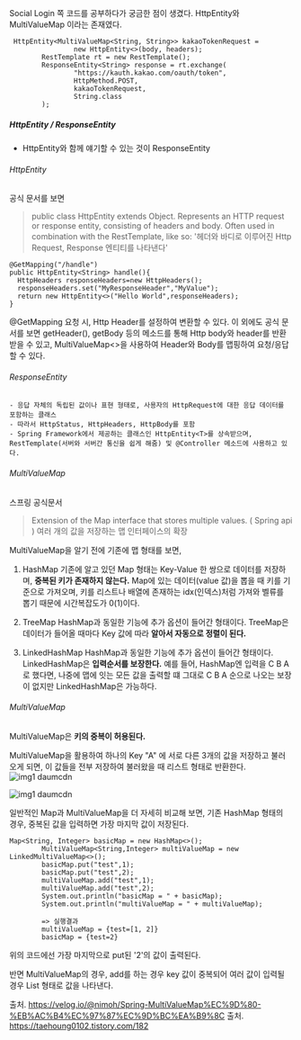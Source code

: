 Social Login 쪽 코드를 공부하다가 궁금한 점이 생겼다.
HttpEntity와 MultiValueMap 이라는 존재였다.

```
 HttpEntity<MultiValueMap<String, String>> kakaoTokenRequest =
                new HttpEntity<>(body, headers);
        RestTemplate rt = new RestTemplate();
        ResponseEntity<String> response = rt.exchange(
                "https://kauth.kakao.com/oauth/token",
                HttpMethod.POST,
                kakaoTokenRequest,
                String.class
        );
```

##### HttpEntity / ResponseEntity
  - HttpEntity와 함께 얘기할 수 있는 것이 ResponseEntity

###### HttpEntity
공식 문서를 보면
  >public class HttpEntity
  >extends Object.
  >Represents an HTTP request or response entity, consisting of headers and body.
  >Often used in combination with the RestTemplate, like so:
  '헤더와 바디로 이루어진 Http Request, Response 엔티티를 나타낸다'
  
  ```
  @GetMapping("/handle")
  public HttpEntity<String> handle(){
    HttpHeaders responseHeaders=new HttpHeaders();
    responseHeaders.set("MyResponseHeader","MyValue");
    return new HttpEntity<>("Hello World",responseHeaders);
}
  ```
  @GetMapping 요청 시, Http Header를 설정하여 변환할 수 있다. 이 외에도 공식 문서를 보면 getHeader(), getBody 등의 메소드를 통해 Http body와 header를 반환받을 수 있고, MultiValueMap<>을 사용하여 Header와 Body를 맵핑하여 요청/응답할 수 있다.
  
  
  ###### ResponseEntity
    - 응답 자체의 독립된 값이나 표현 형태로, 사용자의 HttpRequest에 대한 응답 데이터를 포함하는 클래스
    - 따라서 HttpStatus, HttpHeaders, HttpBody를 포함
    - Spring Framework에서 제공하는 클래스인 HttpEntity<T>를 상속받으며, RestTemplate(서버와 서버간 통신을 쉽게 해줌) 및 @Controller 메소드에 사용하고 있다.
    
    
 
 ###### MultiValueMap
  스프링 공식문서
  > Extension of the Map interface that stores multiple values. ( Spring api )
  > 여러 개의 값을 저장하는 맵 인터페이스의 확장

MultiValueMap을 알기 전에 기존에 맵 형태를 보면,

1. HashMap
기존에 알고 있던 Map 형태는 Key-Value 한 쌍으로 데이터를 저장하며, **중복된 키가 존재하지 않는다.**
Map에 있는 데이터(value 값)을 뽑을 때 키를 기준으로 가져오며, 키를 리스트나 배열에 존재하는 idx(인덱스)처럼 가져와 벨류를 뽑기 때문에 시간복잡도가 0(1)이다. 

2. TreeMap
HashMap과 동일한 기능에 추가 옵션이 들어간 형태이다. TreeMap은 데이터가 들어올 때마다 Key 값에 따라 **알아서 자동으로 정렬이 된다.**

3. LinkedHashMap
HashMap과 동일한 기능에 추가 옵션이 들어간 형태이다. LinkedHashMap은 **입력순서를 보장한다.** 예를 들어, HashMap엔 입력을 C B A로 했다면, 나중에 맵에 잇는 모든 값을 출력할 떄 그대로 C B A 순으로 나오는 보장이 없지만  LinkedHashMap은 가능하다.


###### MultiValueMap
MultiValueMap은 **키의 중복이 허용된다.**

MultiValueMap을 활용하여 하나의 Key "A" 에 서로 다른 3개의 값을 저장하고 불러오게 되면, 이 값들을 전부 저장하여 불러왔을 때 리스트 형태로 반환한다.
![img1 daumcdn](https://user-images.githubusercontent.com/118147296/218049674-1b8a9517-da9d-4b8e-9823-95e960926ca4.png)

![img1 daumcdn](https://user-images.githubusercontent.com/118147296/218049694-d07aab4e-206a-4f65-b14b-26ada3fc9336.png)

일반적인 Map과 MultiValueMap을 더 자세히 비교해 보면, 기존 HashMap 형태의 경우, 중복된 값을 입력하면 가장 마지막 값이 저장된다.
```
Map<String, Integer> basicMap = new HashMap<>();
		MultiValueMap<String,Integer> multiValueMap = new LinkedMultiValueMap<>();
		basicMap.put("test",1);
		basicMap.put("test",2);
		multiValueMap.add("test",1);
		multiValueMap.add("test",2);
		System.out.println("basicMap = " + basicMap);
		System.out.println("multiValueMap = " + multiValueMap);
        
        => 실행결과
        multiValueMap = {test=[1, 2]}
		basicMap = {test=2}
```
위의 코드에선 가장 마지막으로 put된 '2'의 값이 출력된다.

반면 MultiValueMap의 경우, add를 하는 경우 key 값이 중복되어 여러 값이 입력될 경우 List 형태로 값을 나타낸다.





출처. https://velog.io/@nimoh/Spring-MultiValueMap%EC%9D%80-%EB%AC%B4%EC%97%87%EC%9D%BC%EA%B9%8C
출처. https://taehoung0102.tistory.com/182
